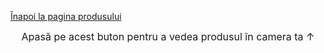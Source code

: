 <!DOCTYPE html>
<html lang="en">
<head>
    <meta charset="UTF-8">
    <meta name="viewport" content="width=device-width, initial-scale=1.4">
    <title>3D Model View</title>
    <script type="module" src="https://unpkg.com/@google/model-viewer"></script>
    <style>
        body {
            perspective: 1000px;
        }
        #iosMessage, #androidMessage {
            display: none;
            animation: rotateX180 10s linear infinite;
            transform-style: preserve-3d;
            font-weight: bold;
            text-shadow: 3px 3px 4px #000;
        }
        @keyframes rotateX180 {
            from {
                transform: rotateX(0deg);
            }
            to {
                transform: rotateX(180deg);
            }
        }
        .ar-instruction {
            text-align: center;
            font-size: 16px;
            margin-top: 10px;
        }
        .ar-instruction-ios {
            display: none;
        }
    </style>
</head>
<body>

<p id="iosMessage">Deschide în Safari dacă ești pe Apple <br> Model 3D</p>
<p id="androidMessage">Apasati pe butonul din coltul drept al imaginii pentru a vedea in spatiul dumneavoastra</p>

<p><a href="https://vimeo.com/user74836700">Înapoi la pagina produsului</a></p>

<model-viewer src="Avatar4.glb" ios-src="Avatar4.usdz" ar ar-modes="webxr scene-viewer quick-look" camera-controls auto-rotate environment-image="neutral" shadow-intensity="4" alt="A 3D model of an avatar"></model-viewer>
<p class="ar-instruction">Apasă pe acest buton pentru a vedea produsul în camera ta ↑</p>
<p class="ar-instruction-ios">Apasă pe acest buton pentru a vedea ↑ produsul în camera ta</p>

<script>
    // Functie pentru a verifica daca utilizatorul este pe un dispozitiv iOS sau Android
    function showMessageBasedOnOS() {
        var ua = navigator.userAgent || navigator.vendor || window.opera;
        if (/iPad|iPhone|iPod/.test(ua) && !window.MSStream) {
            document.getElementById('iosMessage').style.display = 'block';
            var iosInstructions = document.getElementsByClassName('ar-instruction-ios');
            for (var i = 0; i < iosInstructions.length; i++) {
                iosInstructions[i].style.display = 'block';
            }
            var androidInstructions = document.getElementsByClassName('ar-instruction');
            for (var i = 0; i < androidInstructions.length; i++) {
                androidInstructions[i].style.display = 'none';
            }
        } else if (/android/i.test(ua)) {
            document.getElementById('androidMessage').style.display = 'block';
        }
    }
    showMessageBasedOnOS();
</script>

</body>
</html>
